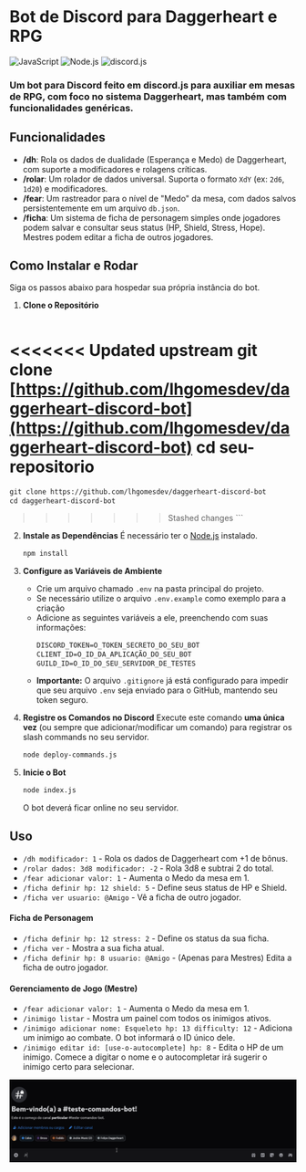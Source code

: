 # Bot de Discord para Daggerheart e RPG

![JavaScript](https://img.shields.io/badge/JavaScript-ES6%2B-F7DF1E?logo=javascript&logoColor=black)
![Node.js](https://img.shields.io/badge/Node.js-v20.x-339933?logo=node.js)
![discord.js](https://img.shields.io/badge/discord.js-v14-5865F2?logo=discord&logoColor=white)

### Um bot para Discord feito em discord.js para auxiliar em mesas de RPG, com foco no sistema Daggerheart, mas também com funcionalidades genéricas.

## Funcionalidades

- **/dh**: Rola os dados de dualidade (Esperança e Medo) de Daggerheart, com suporte a modificadores e rolagens críticas.
- **/rolar**: Um rolador de dados universal. Suporta o formato `XdY` (ex: `2d6`, `1d20`) e modificadores.
- **/fear**: Um rastreador para o nível de "Medo" da mesa, com dados salvos persistentemente em um arquivo `db.json`.
- **/ficha**: Um sistema de ficha de personagem simples onde jogadores podem salvar e consultar seus status (HP, Shield, Stress, Hope). Mestres podem editar a ficha de outros jogadores.

## Como Instalar e Rodar

Siga os passos abaixo para hospedar sua própria instância do bot.

1.  **Clone o Repositório**
    ```bash
<<<<<<< Updated upstream
    git clone [https://github.com/lhgomesdev/daggerheart-discord-bot](https://github.com/lhgomesdev/daggerheart-discord-bot)
    cd seu-repositorio
=======
    git clone https://github.com/lhgomesdev/daggerheart-discord-bot
    cd daggerheart-discord-bot
>>>>>>> Stashed changes
    ```

2.  **Instale as Dependências**
    É necessário ter o [Node.js](https://nodejs.org/) instalado.
    ```bash
    npm install
    ```

3.  **Configure as Variáveis de Ambiente**
    - Crie um arquivo chamado `.env` na pasta principal do projeto.
    - Se necessário utilize o arquivo `.env.example` como exemplo para a criação
    - Adicione as seguintes variáveis a ele, preenchendo com suas informações:
      ```
      DISCORD_TOKEN=O_TOKEN_SECRETO_DO_SEU_BOT
      CLIENT_ID=O_ID_DA_APLICAÇÃO_DO_SEU_BOT
      GUILD_ID=O_ID_DO_SEU_SERVIDOR_DE_TESTES
      ```
    - **Importante:** O arquivo `.gitignore` já está configurado para impedir que seu arquivo `.env` seja enviado para o GitHub, mantendo seu token seguro.

4.  **Registre os Comandos no Discord**
    Execute este comando **uma única vez** (ou sempre que adicionar/modificar um comando) para registrar os slash commands no seu servidor.
    ```bash
    node deploy-commands.js
    ```

5.  **Inicie o Bot**
    ```bash
    node index.js
    ```
    O bot deverá ficar online no seu servidor.

## Uso

- `/dh modificador: 1` - Rola os dados de Daggerheart com +1 de bônus.
- `/rolar dados: 3d8 modificador: -2` - Rola 3d8 e subtrai 2 do total.
- `/fear adicionar valor: 1` - Aumenta o Medo da mesa em 1.
- `/ficha definir hp: 12 shield: 5` - Define seus status de HP e Shield.
- `/ficha ver usuario: @Amigo` - Vê a ficha de outro jogador.

#### Ficha de Personagem
-   `/ficha definir hp: 12 stress: 2` - Define os status da sua ficha.
-   `/ficha ver` - Mostra a sua ficha atual.
-   `/ficha definir hp: 8 usuario: @Amigo` - (Apenas para Mestres) Edita a ficha de outro jogador.

#### Gerenciamento de Jogo (Mestre)
-   `/fear adicionar valor: 1` - Aumenta o Medo da mesa em 1.
-   `/inimigo listar` - Mostra um painel com todos os inimigos ativos.
-   `/inimigo adicionar nome: Esqueleto hp: 13 difficulty: 12` - Adiciona um inimigo ao combate. O bot informará o ID único dele.
-   `/inimigo editar id: [use-o-autocomplete] hp: 8` - Edita o HP de um inimigo. Comece a digitar o nome e o autocompletar irá sugerir o inimigo certo para selecionar.

![Demonstração do Bot](./assets/demo.gif)
